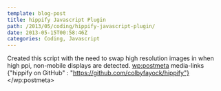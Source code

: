 ```yaml
---
template: blog-post
title: hippify Javascript Plugin
path: /2013/05/coding/hippify-javascript-plugin/
date: 2013-05-15T00:58:46Z
categories: Coding, Javascript
---
```

Created this script with the need to swap high resolution images in when high ppi, non-mobile displays are detected.
        <wp:postmeta>
            media-links
            {"hippify on GitHub" : "https://github.com/colbyfayock/hippify"}
        </wp:postmeta>
    </item>